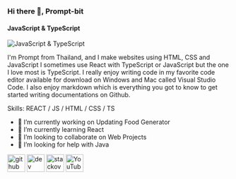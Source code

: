 ### Hi there 👋, Prompt-bit
#### JavaScript & TypeScript
![JavaScript & TypeScript]([https://github.com/Prompt-bit/Prompt-bit/blob/main/Learn.png])

I'm Prompt from Thailand, and I make websites using HTML, CSS and JavaScript I sometimes use React with TypeScript or JavaScript but the one I love most is TypeScript. I really enjoy writing code in my favorite code editor available for download on Windows and Mac called Visual Studio Code. I also enjoy markdown which is everything you got to know to get started writing documentations on Github.

Skills: REACT / JS / HTML / CSS / TS

- 🔭 I’m currently working on Updating Food Generator 
- 🌱 I’m currently learning React 
- 👯 I’m looking to collaborate on Web Projects 
- 🤔 I’m looking for help with Java 


[<img src='https://cdn.jsdelivr.net/npm/simple-icons@3.0.1/icons/github.svg' alt='github' height='40'>](https://github.com/Prompt-bit)  [<img src='https://cdn.jsdelivr.net/npm/simple-icons@3.0.1/icons/dev-dot-to.svg' alt='dev' height='40'>](https://dev.to/ppprompt)  [<img src='https://cdn.jsdelivr.net/npm/simple-icons@3.0.1/icons/stackoverflow.svg' alt='stackoverflow' height='40'>](https://stackoverflow.com/users/28432190)  [<img src='https://cdn.jsdelivr.net/npm/simple-icons@3.0.1/icons/youtube.svg' alt='YouTube' height='40'>](https://www.youtube.com/channel/UCxlmYCY3eH-8FjLt0olr-Og)  

